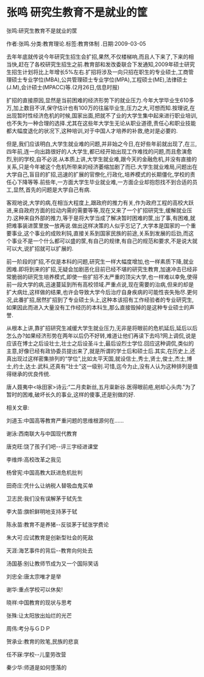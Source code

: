 # 张鸣  研究生教育不是就业的筐    
    
张鸣:研究生教育不是就业的筐    
作者:张鸣.分类:教育理论.标签:教育体制 .日期:2009-03-05    
去年年底就传说今年研究生招生会扩招,果然,不仅楼梯响,而且人下来了,下来的相当快,赶在了各校研究生招生之前.教育部和发改委联合下发通知,2009年硕士研究生招生计划将比上年增长5%左右.扩招将涉及一向只招在职生的专业硕士,工商管理硕士专业学位(MBA),公共管理硕士专业学位(MPA),工程硕士(ME),法律硕士(J.M),会计硕士(MPACC)等.(2月26日,信息时报)    
扩招的直接原因,显然是当前困难的经济形势下的就业压力.今年大学毕业生610多万,加上数目不详,保守估计也有100万的往届毕业生,压力之大,可想而知.按理说,在出现暂时性经济危机的时候,国家出面,把就不了业的大学生集中起来进行职业培训,也不失为一种合理的选择.尤其在这些年大学生无论从职业道德,责任心和职业技能都大幅度退化的状况下,这种培训,对于中国人才培养的补救,绝对是必要的.    
但是,我们应该明白,大学生就业难的问题,并非始之今日,在好些年前就出现了,在三,四年前,连一向出路很好的人大学生,都已经开始出现工作难找的问题,而且愈演愈烈,别的学校,自不必说.从本质上讲,大学生就业难,跟今天的金融危机,并没有直接的关系,只是今年被这个危机所带来的经济萎缩加剧了而已.大学生就业难局,问题出在大学自己,盲目的扩招,迅速的扩展的官僚化,行政化,培养模式的长期僵化,学校的责任心下降等等.前些年,一方面大学生毕业就业难,一方面企业却抱怨找不到合适的员工,显然,首先的问题是大学自己有病.    
客观地说,大学的病,在相当大程度上,跟政府的推力有关,作为政府工程的高校大跃进,来自政府方面的拉动内需的需要等等,现在又来了一个扩招研究生,缓解就业压力.这种来自外部的推力,等于是将大学当成了解决暂时困难的筐,出了事,有困难,就把难事装进筐里放一放再说.做出这样决策的人似乎忘记了,大学本是国家的一个重要事业,这个事业的成败利钝,直接关系到国家民族的前途,关系到发展的后劲,而这个事业不是一个什么都可以盛的筐,有自己的规律,有自己的规范和要求,不是说大就可以大,说扩招就可以扩展的.    
前一阶段的扩招,不仅是本科的问题,研究生一样大幅度增加,也一样素质下降,就业困难.即将到来的扩招,无疑会加剧恶化目前已经不堪的研究生教育,加速冲击已经非常脆弱的研究生培养模式,即使一些扩招不太严重的顶尖大学,也一样难以幸免,使得前一段大学的病,迅速蔓延到所有高校领域.严重点说,现在需要的治病,但来的却是扩大病灶,这样做的结果,也许会导致大学今后治疗自身疾病的可能性丧失殆尽.更何况,此番扩招,居然扩招到了专业硕士头上,这种本该招有工作经验者的专业研究生,如果因此而进入大量没有工作经历的本科生,那么直接毁掉的是这种专业硕士的声誉.    
从根本上讲,靠扩招研究生减缓大学生就业压力,无非是将眼前的危机延后,延后以后怎么办?如果经济形势在两年以后仍不好转,难道让他们再读下去吗?网上调侃,说是应该在博士之后设壮士,壮士之后设圣斗士,最后设烈士学位.回应这种调侃,类似的主意,好像已经有政协委员提出来了,就是所谓的学士后和硕士后.其实,在历史上,还真出现过这样密集排列的“学位",比如太平天国,就设信士,秀士,贤士,俊士,杰士,博士,约士,达士.武科,还真有“壮士"这一级别.可惜,迄今为止,没有人认为这种排列是值得继承的优良传统.    
唐人聂夷中<咏田家>诗云:“二月卖新丝,五月粜新谷.医得眼前疮,剜却心头肉."为了暂时的困难,破坏长久的事业,这样的傻事,还是别做的好.    
    
相关文章:    
刘道玉:中国高等教育严重问题的思维根源何在......    
谢泳:西南联大与中国现代教育    
唐克旺:饶了孩子们吧--评三字经进课堂    
李维烨:高校改革之我见    
杨曾宪:中国高教大跃进危机批判    
田奇庄:凭什么让纳税人替吸血鬼买单    
卫志民:我们没有误解茅于轼先生    
李大苗:旗帜鲜明地支持茅于轼    
陈永苗:教育不是养猪--反驳茅于轼涨学费论    
朱大可:应试教育是创新型社会的死敌    
天涯:海艺事件的背后--教育向何处去    
汤国基:别让教师节成为又一个国际笑话    
刘忠全:唐太宗唯才是举    
谢华:重点学校可以休矣!    
晓祥:中国教育的现状与思考    
张殊:让太阳放出灿烂的光芒    
周伟:考分与ＧＤＰ    
贺承业:教育的败笔,民族的悲哀    
任不寐:学校--儿童劳改营    
秦少华:师道是如何堕落的